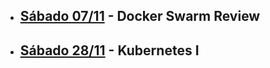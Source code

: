 - ## [Sábado 07/11](https://youtu.be/dlrqNuWOtYI) - Docker Swarm Review
- ## [Sábado 28/11](https://youtu.be/XHlG-G8eHNY) - Kubernetes I
